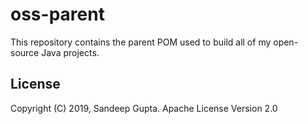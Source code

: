 # oss-parent

This repository contains the parent POM used to build all
of my open-source Java projects.

## License

Copyright (C) 2019, Sandeep Gupta. Apache License Version 2.0

